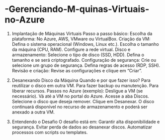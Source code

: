 # -Gerenciando-M-quinas-Virtuais-no-Azure
1. Implantação de Máquinas Virtuais
Passo a passo básico:
Escolha da plataforma: No Azure, AWS, VMware ou VirtualBox.
Criação da VM:
Defina o sistema operacional (Windows, Linux etc.).
Escolha o tamanho da máquina (CPU, RAM).
Configure a rede virtual.
Disco e armazenamento:
Selecione o tipo de disco (SSD, HDD).
Defina o tamanho e se será criptografado.
Configuração de segurança:
Crie ou selecione um grupo de segurança.
Defina regras de acesso (RDP, SSH).
Revisão e criação:
Revise as configurações e clique em “Criar”.

2. Desanexando Disco da Máquina
Quando e por que fazer isso?
Para reutilizar o disco em outra VM.
Para fazer backup ou manutenção.
Para liberar recursos.
Passos no Azure (exemplo):
Desligue a VM (se necessário).
Vá até a VM no portal do Azure.
Acesse a aba Discos.
Selecione o disco que deseja remover.
Clique em Desanexar.
O disco continuará disponível no recurso de armazenamento e poderá ser anexado a outra VM.

3. Entendendo o Desafio
O desafio está em:
Garantir alta disponibilidade e segurança.
Evitar perda de dados ao desanexar discos.
Automatizar processos com scripts ou templates.
